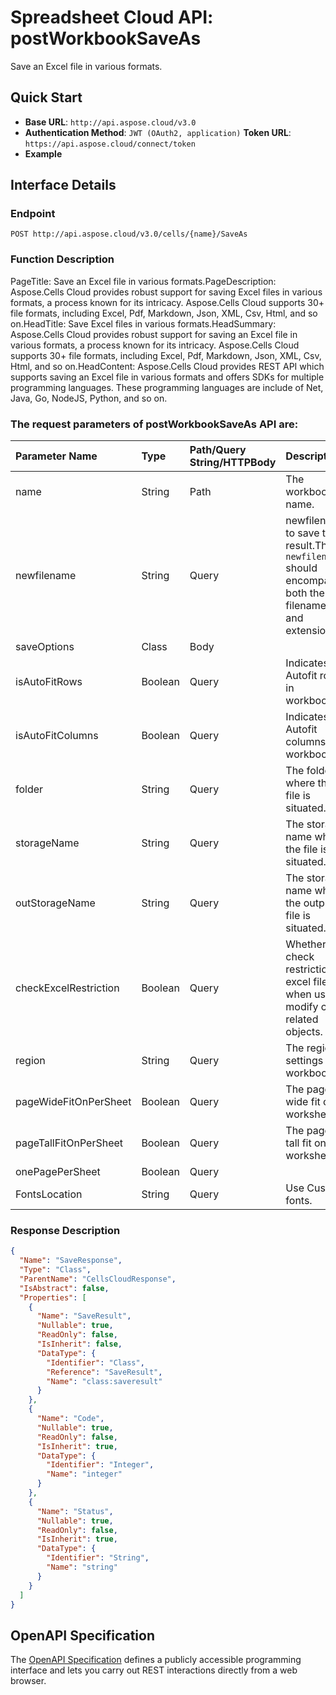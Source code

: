 # **Spreadsheet Cloud API: postWorkbookSaveAs**

Save an Excel file in various formats. 


## **Quick Start**

- **Base URL**: `http://api.aspose.cloud/v3.0`
- **Authentication Method**: `JWT (OAuth2, application)`  **Token URL**: `https://api.aspose.cloud/connect/token`
- **Example** 

## **Interface Details**

### **Endpoint** 

```
POST http://api.aspose.cloud/v3.0/cells/{name}/SaveAs
```
### **Function Description**
PageTitle: Save an Excel file in various formats.PageDescription: Aspose.Cells Cloud provides robust support for saving Excel files in various formats, a process known for its intricacy. Aspose.Cells Cloud supports 30+ file formats, including Excel, Pdf, Markdown, Json, XML, Csv, Html, and so on.HeadTitle:  Save Excel files in various formats.HeadSummary: Aspose.Cells Cloud provides robust support for saving an Excel file in various formats, a process known for its intricacy. Aspose.Cells Cloud supports 30+ file formats, including Excel, Pdf, Markdown, Json, XML, Csv, Html, and so on.HeadContent: Aspose.Cells Cloud provides REST API which supports saving an Excel file in various formats and offers SDKs for multiple programming languages. These programming languages are include of Net, Java, Go, NodeJS, Python, and so on.

### The request parameters of **postWorkbookSaveAs** API are: 

| Parameter Name | Type | Path/Query String/HTTPBody | Description | 
| :- | :- | :- |:- | 
|name|String|Path|The workbook name.|
|newfilename|String|Query|newfilename to save the result.The `newfilename` should encompass both the filename and extension.|
|saveOptions|Class|Body||
|isAutoFitRows|Boolean|Query|Indicates if Autofit rows in workbook.|
|isAutoFitColumns|Boolean|Query|Indicates if Autofit columns in workbook.|
|folder|String|Query|The folder where the file is situated.|
|storageName|String|Query|The storage name where the file is situated.|
|outStorageName|String|Query|The storage name where the output file is situated.|
|checkExcelRestriction|Boolean|Query|Whether check restriction of excel file when user modify cells related objects.|
|region|String|Query|The regional settings for workbook.|
|pageWideFitOnPerSheet|Boolean|Query|The page wide fit on worksheet.|
|pageTallFitOnPerSheet|Boolean|Query|The page tall fit on worksheet.|
|onePagePerSheet|Boolean|Query||
|FontsLocation|String|Query|Use Custom fonts.|

### **Response Description**
```json
{
  "Name": "SaveResponse",
  "Type": "Class",
  "ParentName": "CellsCloudResponse",
  "IsAbstract": false,
  "Properties": [
    {
      "Name": "SaveResult",
      "Nullable": true,
      "ReadOnly": false,
      "IsInherit": false,
      "DataType": {
        "Identifier": "Class",
        "Reference": "SaveResult",
        "Name": "class:saveresult"
      }
    },
    {
      "Name": "Code",
      "Nullable": true,
      "ReadOnly": false,
      "IsInherit": true,
      "DataType": {
        "Identifier": "Integer",
        "Name": "integer"
      }
    },
    {
      "Name": "Status",
      "Nullable": true,
      "ReadOnly": false,
      "IsInherit": true,
      "DataType": {
        "Identifier": "String",
        "Name": "string"
      }
    }
  ]
}
```


## OpenAPI Specification

The [OpenAPI Specification](https://reference.aspose.cloud/cells/#/ConversionController/PostWorkbookSaveAs) defines a publicly accessible programming interface and lets you carry out REST interactions directly from a web browser.

